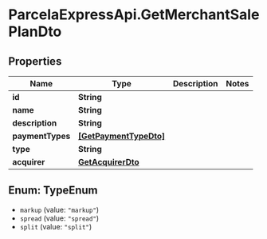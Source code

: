 # ParcelaExpressApi.GetMerchantSalePlanDto

## Properties
Name | Type | Description | Notes
------------ | ------------- | ------------- | -------------
**id** | **String** |  | 
**name** | **String** |  | 
**description** | **String** |  | 
**paymentTypes** | [**[GetPaymentTypeDto]**](GetPaymentTypeDto.md) |  | 
**type** | **String** |  | 
**acquirer** | [**GetAcquirerDto**](GetAcquirerDto.md) |  | 

<a name="TypeEnum"></a>
## Enum: TypeEnum

* `markup` (value: `"markup"`)
* `spread` (value: `"spread"`)
* `split` (value: `"split"`)

